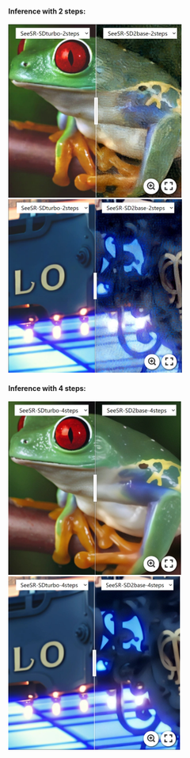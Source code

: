 #### Inference with 2 steps:
[<img src="../figs/turbo_steps02_frog.png" height="350px"/>](https://imgsli.com/MjQ2ODA0) [<img src="../figs/turbo_steps02_building.png" height="350px"/>](https://imgsli.com/MjQ2ODA2)

#### Inference with 4 steps:
[<img src="../figs/turbo_steps04_frog.png" height="350px"/>](https://imgsli.com/MjQ2ODEw) [<img src="../figs/turbo_steps04_building.png" height="350px"/>](https://imgsli.com/MjQ2ODEx)